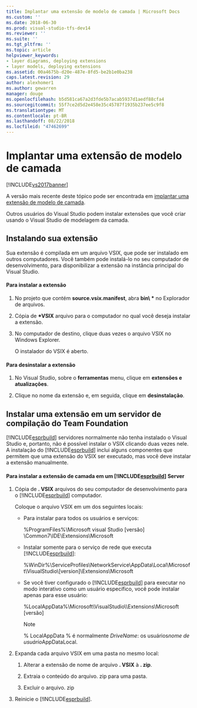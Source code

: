 ```yaml
---
title: Implantar uma extensão de modelo de camada | Microsoft Docs
ms.custom: ''
ms.date: 2018-06-30
ms.prod: visual-studio-tfs-dev14
ms.reviewer: ''
ms.suite: ''
ms.tgt_pltfrm: ''
ms.topic: article
helpviewer_keywords:
- layer diagrams, deploying extensions
- layer models, deploying extensions
ms.assetid: 00a4675b-d20e-487e-8fd5-be2b1e0ba238
caps.latest.revision: 29
author: alexhomer1
ms.author: gewarren
manager: douge
ms.openlocfilehash: b5d581ca67a2d3fde5b7acab5937d1aedf88cfa4
ms.sourcegitcommit: 55f7ce2d5d2e458e35c45787f1935b237ee5c9f8
ms.translationtype: MT
ms.contentlocale: pt-BR
ms.lasthandoff: 08/22/2018
ms.locfileid: "47462699"
---
```

# <a name="deploy-a-layer-model-extension"></a>Implantar uma extensão de modelo de camada
[!INCLUDE[vs2017banner](../includes/vs2017banner.md)]

A versão mais recente deste tópico pode ser encontrada em [implantar uma extensão de modelo de camada](https://docs.microsoft.com/visualstudio/modeling/deploy-a-layer-model-extension).  
  
Outros usuários do Visual Studio podem instalar extensões que você criar usando o Visual Studio de modelagem da camada.  
  
## <a name="installing-your-extension"></a>Instalando sua extensão  
 Sua extensão é compilada em um arquivo VSIX, que pode ser instalado em outros computadores. Você também pode instalá-lo no seu computador de desenvolvimento, para disponibilizar a extensão na instância principal do Visual Studio.  
  
#### <a name="to-install-the-extension"></a>Para instalar a extensão  
  
1.  No projeto que contém **source.vsix.manifest**, abra **bin\\ \***  no Explorador de arquivos.  
  
2.  Cópia de  **\*VSIX** arquivo para o computador no qual você deseja instalar a extensão.  
  
3.  No computador de destino, clique duas vezes o arquivo VSIX no Windows Explorer.  
  
     O instalador do VSIX é aberto.  
  
#### <a name="to-uninstall-the-extension"></a>Para desinstalar a extensão  
  
1.  No Visual Studio, sobre o **ferramentas** menu, clique em **extensões e atualizações**.  
  
2.  Clique no nome da extensão e, em seguida, clique em **desinstalação**.  
  
## <a name="installing-an-extension-on-a-team-foundation-build-server"></a>Instalar uma extensão em um servidor de compilação do Team Foundation  
 [!INCLUDE[esprbuild](../includes/esprbuild-md.md)] servidores normalmente não tenha instalado o Visual Studio e, portanto, não é possível instalar o VSIX clicando duas vezes nele. A instalação do [!INCLUDE[esprbuild](../includes/esprbuild-md.md)] inclui alguns componentes que permitem que uma extensão do VSIX ser executado, mas você deve instalar a extensão manualmente.  
  
#### <a name="to-install-your-layer-extension-on-a-includeesprbuildincludesesprbuild-mdmd-server"></a>Para instalar a extensão de camada em um [!INCLUDE[esprbuild](../includes/esprbuild-md.md)] Server  
  
1.  Cópia de **. VSIX** arquivos do seu computador de desenvolvimento para o [!INCLUDE[esprbuild](../includes/esprbuild-md.md)] computador.  
  
     Coloque o arquivo VSIX em um dos seguintes locais:  
  
    -   Para instalar para todos os usuários e serviços:  
  
         %ProgramFiles%\Microsoft visual Studio [versão] \Common7\IDE\Extensions\Microsoft  
  
    -   Instalar somente para o serviço de rede que executa [!INCLUDE[esprbuild](../includes/esprbuild-md.md)]:  
  
         %WinDir%\ServiceProfiles\NetworkService\AppData\Local\Microsoft\VisualStudio\\[version]\Extensions\Microsoft  
  
    -   Se você tiver configurado o [!INCLUDE[esprbuild](../includes/esprbuild-md.md)] para executar no modo interativo como um usuário específico, você pode instalar apenas para esse usuário:  
  
         %LocalAppData%\Microsoft\VisualStudio\\\Extensions\Microsoft [versão]  
  
        > [!NOTE]
        >  % LocalAppData % é normalmente *DriveName*: os usuários*nome de usuário*AppDataLocal.  
  
2.  Expanda cada arquivo VSIX em uma pasta no mesmo local:  
  
    1.  Alterar a extensão de nome de arquivo **. VSIX** à **. zip**.  
  
    2.  Extraia o conteúdo do arquivo. zip para uma pasta.  
  
    3.  Excluir o arquivo. zip  
  
3.  Reinicie o [!INCLUDE[esprbuild](../includes/esprbuild-md.md)].



